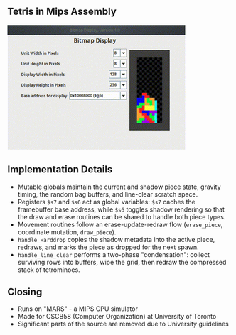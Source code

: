## Tetris in Mips Assembly

![Demo](out.gif)

## Implementation Details
- Mutable globals maintain the current and shadow piece state, gravity timing, the random bag buffers, and line-clear scratch space.
- Registers `$s7` and `$s6` act as global variables: `$s7` caches the framebuffer base address, while `$s6` toggles shadow rendering so that the draw and erase routines can be shared to handle both piece types.
- Movement routines follow an erase-update-redraw flow (`erase_piece`, coordinate mutation, `draw_piece`).
- `handle_Harddrop` copies the shadow metadata into the active piece, redraws, and marks the piece as dropped for the next spawn.
- `handle_line_clear` performs a two-phase "condensation": collect surviving rows into buffers, wipe the grid, then redraw the compressed stack of tetrominoes.

## Closing
- Runs on "MARS" - a MIPS CPU simulator
- Made for CSCB58 (Computer Organization) at University of Toronto
- Significant parts of the source are removed due to University guidelines
